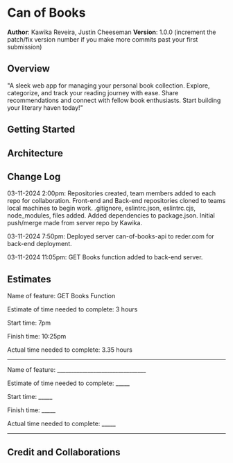 # Can of Books

**Author**: Kawika Reveira, Justin Cheeseman
**Version**: 1.0.0 (increment the patch/fix version number if you make more commits past your first submission)

## Overview
"A sleek web app for managing your personal book collection. Explore, categorize, and track your reading journey with ease. Share recommendations and connect with fellow book enthusiasts. Start building your literary haven today!"

## Getting Started
<!-- What are the steps that a user must take in order to build this app on their own machine and get it running? -->

## Architecture
<!-- Provide a detailed description of the application design. What technologies (languages, libraries, etc) you're using, and any other relevant design information. -->

## Change Log
03-11-2024 2:00pm: Repositories created, team members added to each repo for collaboration. Front-end and Back-end repositories cloned to teams local machines to begin work. .gitignore, eslintrc.json, eslintrc.cjs, node_modules, files added. Added dependencies to package.json. Initial push/merge made from server repo by Kawika.

03-11-2024 7:50pm: Deployed server can-of-books-api to reder.com for back-end deployment.

03-11-2024 11:05pm: GET Books function added to back-end server.


## Estimates

Name of feature: GET Books Function

Estimate of time needed to complete: 3 hours

Start time: 7pm

Finish time: 10:25pm

Actual time needed to complete: 3.35 hours

*************************************************************************************************************************

Name of feature: ________________________________

Estimate of time needed to complete: _____

Start time: _____

Finish time: _____

Actual time needed to complete: _____

*************************************************************************************************************************


## Credit and Collaborations
<!-- Give credit (and a link) to other people or resources that helped you build this application. -->